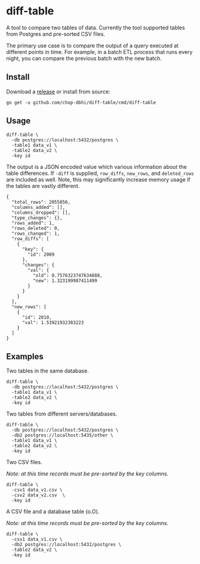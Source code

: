 # diff-table

A tool to compare two tables of data. Currently the tool supported tables from Postgres and pre-sorted CSV files.

The primary use case is to compare the output of a query executed at different points in time. For example, in a batch ETL process that runs every night, you can compare the previous batch with the new batch.

## Install

Download a [release](https://github.com/chop-dbhi/diff-table/releases) or install from source:

```
go get -u github.com/chop-dbhi/diff-table/cmd/diff-table
```

## Usage

```
diff-table \
  -db postgres://localhost:5432/postgres \
  -table1 data_v1 \
  -table2 data_v2 \
  -key id
```

The output is a JSON encoded value which various information about the table differences. If `-diff` is supplied, `row_diffs`, `new_rows`, and `deleted_rows` are included as well. Note, this may significantly increase memory usage if the tables are vastly different.

```
{
  "total_rows": 2055856,
  "columns_added": [],
  "columns_dropped": [],
  "type_changes": {},
  "rows_added": 1,
  "rows_deleted": 0,
  "rows_changed": 1,
  "row_diffs": [
    {
      "key": {
        "id": 2009
      },
      "changes": {
        "val": {
          "old": 0.7576323747634888,
          "new": 1.323199987411499
        }
      }
    }
  ],
  "new_rows": [
    {
      "id": 2010,
      "val": 1.53921932383223
    }
  ]
}
```

## Examples

Two tables in the same database.

```
diff-table \
  -db postgres://localhost:5432/postgres \
  -table1 data_v1 \
  -table2 data_v2 \
  -key id
```

Two tables from different servers/databases.

```
diff-table \
  -db postgres://localhost:5432/postgres \
  -db2 postgres://localhost:5435/other \
  -table1 data_v1 \
  -table2 data_v2 \
  -key id
```

Two CSV files.

*Note: at this time records must be pre-sorted by the key columns.*

```
diff-table \
  -csv1 data_v1.csv \
  -csv2 data_v2.csv  \
  -key id
```

A CSV file and a database table (o.O).

*Note: at this time records must be pre-sorted by the key columns.*

```
diff-table \
  -csv1 data_v1.csv \
  -db2 postgres://localhost:5432/postgres \
  -table2 data_v2 \
  -key id
```
